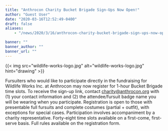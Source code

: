 ```yaml
---
title: "Anthrocon Charity Bucket Brigade Sign-Ups Now Open!"
author: "Guest User"
date: "2020-03-16T12:52:49-0400"
draft: false
aliases:
    - "/news/2020/3/16/anthrocon-charity-bucket-brigade-sign-ups-now-open"

banner: ""
banner_author: ""
banner_url: ""
---
```


{{< img src="wildlife-works-logo.jpg" alt="wildlife-works-logo.jpg" hint="drawing" >}}

Fursuiters who would like to participate directly in the fundraising for Wildlife Works Inc. at Anthrocon may now register for 1-hour Bucket Brigade time slots.   To receive the sign-up link, contact [charity@anthrocon.org](mailto:%20charity@anthrocon.org) with (1) your contact information and (2) the attendee/fursuit badge name you will be wearing when you participate.  Registration is open to those with presentable full fursuits and complete costumes (partial + outfit), with exceptions for special cases.  Participation involves accompaniment by a charity representative.  Forty-eight time slots available on a first-come, first-serve basis.  Full rules available on the registration form.
